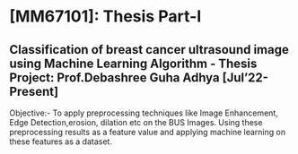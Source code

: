# [MM67101]: Thesis Part-I

## Classification of breast cancer ultrasound image using Machine Learning Algorithm - Thesis Project: Prof.Debashree Guha Adhya [Jul’22- Present]

Objective:- To apply preprocessing techniques like Image Enhancement, Edge Detection,erosion, dilation etc on the BUS Images. Using these preprocessing results as a feature value and applying machine learning on these features as a dataset. 

